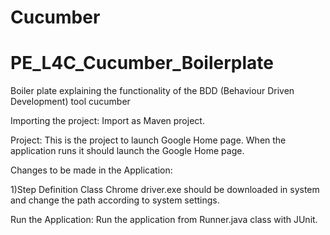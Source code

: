 # Cucumber

# PE_L4C_Cucumber_Boilerplate
Boiler plate explaining the functionality of the BDD (Behaviour Driven Development) tool cucumber

Importing the project:
Import as Maven project.

Project: 
This is the project to launch Google Home page.
When the application runs it should launch the Google Home page.

Changes to be made in the Application:

1)Step Definition Class
Chrome driver.exe should be downloaded in system and change the path according to system settings.

Run the Application:
Run the application from Runner.java class with JUnit.